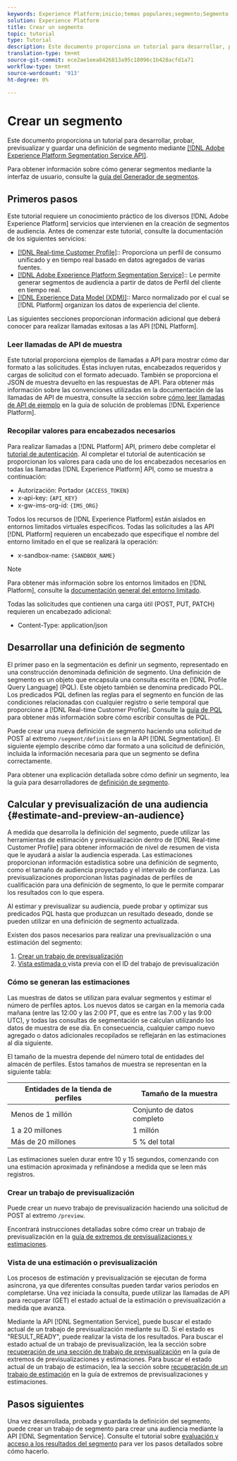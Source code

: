 ```yaml
---
keywords: Experience Platform;inicio;temas populares;segmento;Segmento;crear segmento;segmentación;crear un segmento;Servicio de segmentación;
solution: Experience Platform
title: Crear un segmento
topic: tutorial
type: Tutorial
description: Este documento proporciona un tutorial para desarrollar, probar, previsualizar y guardar una definición de segmento mediante la API de servicio de segmentación de Adobe Experience Platform.
translation-type: tm+mt
source-git-commit: ece2ae1eea8426813a95c18096c1b428acfd1a71
workflow-type: tm+mt
source-wordcount: '913'
ht-degree: 0%

---
```



# Crear un segmento

Este documento proporciona un tutorial para desarrollar, probar, previsualizar y guardar una definición de segmento mediante [[!DNL Adobe Experience Platform Segmentation Service API]](../api/getting-started.md).

Para obtener información sobre cómo generar segmentos mediante la interfaz de usuario, consulte la [guía del Generador de segmentos](../ui/overview.md).

## Primeros pasos

Este tutorial requiere un conocimiento práctico de los diversos [!DNL Adobe Experience Platform] servicios que intervienen en la creación de segmentos de audiencia. Antes de comenzar este tutorial, consulte la documentación de los siguientes servicios:

- [[!DNL Real-time Customer Profile]](../../profile/home.md):: Proporciona un perfil de consumo unificado y en tiempo real basado en datos agregados de varias fuentes.
- [[!DNL Adobe Experience Platform Segmentation Service]](../home.md):: Le permite generar segmentos de audiencia a partir de datos de Perfil del cliente en tiempo real.
- [[!DNL Experience Data Model (XDM)]](../../xdm/home.md):: Marco normalizado por el cual se  [!DNL Platform] organizan los datos de experiencia del cliente.

Las siguientes secciones proporcionan información adicional que deberá conocer para realizar llamadas exitosas a las API [!DNL Platform].

### Leer llamadas de API de muestra

Este tutorial proporciona ejemplos de llamadas a API para mostrar cómo dar formato a las solicitudes. Estas incluyen rutas, encabezados requeridos y cargas de solicitud con el formato adecuado. También se proporciona el JSON de muestra devuelto en las respuestas de API. Para obtener más información sobre las convenciones utilizadas en la documentación de las llamadas de API de muestra, consulte la sección sobre [cómo leer llamadas de API de ejemplo](../../landing/troubleshooting.md#how-do-i-format-an-api-request) en la guía de solución de problemas [!DNL Experience Platform].

### Recopilar valores para encabezados necesarios

Para realizar llamadas a [!DNL Platform] API, primero debe completar el [tutorial de autenticación](https://www.adobe.com/go/platform-api-authentication-en). Al completar el tutorial de autenticación se proporcionan los valores para cada uno de los encabezados necesarios en todas las llamadas [!DNL Experience Platform] API, como se muestra a continuación:

- Autorización: Portador `{ACCESS_TOKEN}`
- x-api-key: `{API_KEY}`
- x-gw-ims-org-id: `{IMS_ORG}`

Todos los recursos de [!DNL Experience Platform] están aislados en entornos limitados virtuales específicos. Todas las solicitudes a las API [!DNL Platform] requieren un encabezado que especifique el nombre del entorno limitado en el que se realizará la operación:

- x-sandbox-name: `{SANDBOX_NAME}`

>[!NOTE]
>
>Para obtener más información sobre los entornos limitados en [!DNL Platform], consulte la [documentación general del entorno limitado](../../sandboxes/home.md).

Todas las solicitudes que contienen una carga útil (POST, PUT, PATCH) requieren un encabezado adicional:

- Content-Type: application/json

## Desarrollar una definición de segmento

El primer paso en la segmentación es definir un segmento, representado en una construcción denominada definición de segmento. Una definición de segmento es un objeto que encapsula una consulta escrita en [!DNL Profile Query Language] (PQL). Este objeto también se denomina predicado PQL. Los predicados PQL definen las reglas para el segmento en función de las condiciones relacionadas con cualquier registro o serie temporal que proporcione a [!DNL Real-time Customer Profile]. Consulte la [guía de PQL](../pql/overview.md) para obtener más información sobre cómo escribir consultas de PQL.

Puede crear una nueva definición de segmento haciendo una solicitud de POST al extremo `/segment/definitions` en la API [!DNL Segmentation]. El siguiente ejemplo describe cómo dar formato a una solicitud de definición, incluida la información necesaria para que un segmento se defina correctamente.

Para obtener una explicación detallada sobre cómo definir un segmento, lea la guía para desarrolladores de [definición de segmento](../api/segment-definitions.md#create).

## Calcular y previsualización de una audiencia {#estimate-and-preview-an-audience}

A medida que desarrolla la definición del segmento, puede utilizar las herramientas de estimación y previsualización dentro de [!DNL Real-time Customer Profile] para obtener información de nivel de resumen de vista que le ayudará a aislar la audiencia esperada. Las estimaciones proporcionan información estadística sobre una definición de segmento, como el tamaño de audiencia proyectado y el intervalo de confianza. Las previsualizaciones proporcionan listas paginadas de perfiles de cualificación para una definición de segmento, lo que le permite comparar los resultados con lo que espera.

Al estimar y previsualizar su audiencia, puede probar y optimizar sus predicados PQL hasta que produzcan un resultado deseado, donde se pueden utilizar en una definición de segmento actualizada.

Existen dos pasos necesarios para realizar una previsualización o una estimación del segmento:

1. [Crear un trabajo de previsualización](#create-a-preview-job)
2. [Vista estimada o ](#view-an-estimate-or-preview) vista previa con el ID del trabajo de previsualización

### Cómo se generan las estimaciones

Las muestras de datos se utilizan para evaluar segmentos y estimar el número de perfiles aptos. Los nuevos datos se cargan en la memoria cada mañana (entre las 12:00 y las 2:00 PT, que es entre las 7:00 y las 9:00 UTC), y todas las consultas de segmentación se calculan utilizando los datos de muestra de ese día. En consecuencia, cualquier campo nuevo agregado o datos adicionales recopilados se reflejarán en las estimaciones al día siguiente.

El tamaño de la muestra depende del número total de entidades del almacén de perfiles. Estos tamaños de muestra se representan en la siguiente tabla:

| Entidades de la tienda de perfiles | Tamaño de la muestra |
| ------------------------- | ----------- |
| Menos de 1 millón | Conjunto de datos completo |
| 1 a 20 millones | 1 millón |
| Más de 20 millones | 5 % del total |

Las estimaciones suelen durar entre 10 y 15 segundos, comenzando con una estimación aproximada y refinándose a medida que se leen más registros.

### Crear un trabajo de previsualización

Puede crear un nuevo trabajo de previsualización haciendo una solicitud de POST al extremo `/preview`.

Encontrará instrucciones detalladas sobre cómo crear un trabajo de previsualización en la [guía de extremos de previsualizaciones y estimaciones](../api/previews-and-estimates.md#create-preview).

### Vista de una estimación o previsualización

Los procesos de estimación y previsualización se ejecutan de forma asíncrona, ya que diferentes consultas pueden tardar varios períodos en completarse. Una vez iniciada la consulta, puede utilizar las llamadas de API para recuperar (GET) el estado actual de la estimación o previsualización a medida que avanza.

Mediante la API [!DNL Segmentation Service], puede buscar el estado actual de un trabajo de previsualización mediante su ID. Si el estado es &quot;RESULT_READY&quot;, puede realizar la vista de los resultados. Para buscar el estado actual de un trabajo de previsualización, lea la sección sobre [recuperación de una sección de trabajo de previsualización](../api/previews-and-estimates.md#get-preview) en la guía de extremos de previsualizaciones y estimaciones. Para buscar el estado actual de un trabajo de estimación, lea la sección sobre [recuperación de un trabajo de estimación](../api/previews-and-estimates.md#get-estimate) en la guía de extremos de previsualizaciones y estimaciones.


## Pasos siguientes

Una vez desarrollada, probada y guardada la definición del segmento, puede crear un trabajo de segmento para crear una audiencia mediante la API [!DNL Segmentation Service]. Consulte el tutorial sobre [evaluación y acceso a los resultados del segmento](./evaluate-a-segment.md) para ver los pasos detallados sobre cómo hacerlo.